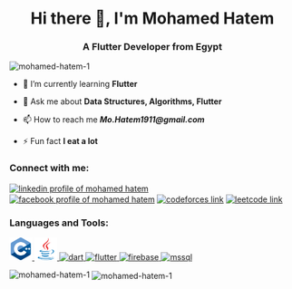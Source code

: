 <h1 align="center">Hi there 👋, I'm Mohamed Hatem</h1>
<h3 align="center">A Flutter Developer from Egypt</h3>

<p align="left"> <img src="https://komarev.com/ghpvc/?username=mohamed-hatem-1&label=Profile%20views&color=0e75b6&style=flat" alt="mohamed-hatem-1" /> </p>

- 🌱 I’m currently learning **Flutter**

- 💬 Ask me about **Data Structures, Algorithms, Flutter**

- 📫 How to reach me **_Mo.Hatem1911@gmail.com_**

- ⚡ Fun fact **I eat a lot**

<h3 align="left">Connect with me:</h3>
<p align="left">
<a href="https://linkedin.com/in/mohamed-hatem-197431232" target="blank"><img align="center" src="https://raw.githubusercontent.com/rahuldkjain/github-profile-readme-generator/master/src/images/icons/Social/linked-in-alt.svg" alt="linkedin profile of mohamed hatem" height="30" width="40" /></a>
<a href="https://fb.com/profile.php?id=100050200810052" target="blank"><img align="center" src="https://raw.githubusercontent.com/rahuldkjain/github-profile-readme-generator/master/src/images/icons/Social/facebook.svg" alt="facebook profile of mohamed hatem" height="30" width="40" /></a>
<a href="https://codeforces.com/profile/tony-stank" target="blank"><img align="center" src="https://raw.githubusercontent.com/rahuldkjain/github-profile-readme-generator/master/src/images/icons/Social/codeforces.svg" alt="codeforces link" height="30" width="40" /></a>
<a href="https://leetcode.com/Mhmd-Hatem/" target="blank"><img align="center" src="https://raw.githubusercontent.com/rahuldkjain/github-profile-readme-generator/master/src/images/icons/Social/leet-code.svg" alt="leetcode link" height="30" width="40" /></a>
</p>

<h3 align="left">Languages and Tools:</h3>
<p align="left"> <a href="https://www.w3schools.com/cpp/" target="_blank" rel="noreferrer"> <img src="https://raw.githubusercontent.com/devicons/devicon/master/icons/cplusplus/cplusplus-original.svg" alt="cplusplus" width="40" height="40"/> <a href="https://www.java.com" target="_blank" rel="noreferrer"> <img src="https://raw.githubusercontent.com/devicons/devicon/master/icons/java/java-original.svg" alt="java" width="40" height="40"/> </a> </a> <a href="https://dart.dev" target="_blank" rel="noreferrer"> <img src="https://www.vectorlogo.zone/logos/dartlang/dartlang-icon.svg" alt="dart" width="40" height="40"/> </a> </a> <a href="https://flutter.dev" target="_blank" rel="noreferrer"> <img src="https://www.vectorlogo.zone/logos/flutterio/flutterio-icon.svg" alt="flutter" width="40" height="40"/> <a href="https://firebase.google.com/" target="_blank" rel="noreferrer"> <img src="https://www.vectorlogo.zone/logos/firebase/firebase-icon.svg" alt="firebase" width="40" height="40"/> </a> <a href="https://www.microsoft.com/en-us/sql-server" target="_blank" rel="noreferrer"> <img src="https://www.svgrepo.com/show/303229/microsoft-sql-server-logo.svg" alt="mssql" width="40" height="40"/> </a> </p>

<p><img align="left" src="https://github-readme-stats.vercel.app/api/top-langs?username=mohamed-hatem-1&show_icons=true&locale=en&layout=compact" alt="mohamed-hatem-1" /></p>

<p>&nbsp;<img align="center" src="https://github-readme-stats.vercel.app/api?username=mohamed-hatem-1&show_icons=true&locale=en" alt="mohamed-hatem-1" /></p>
